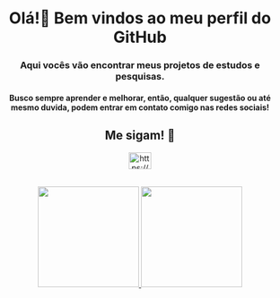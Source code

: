 <h1 align="center">Olá!👋 Bem vindos ao meu perfil do GitHub</h1>

<h3 align="center">
  Aqui vocês vão encontrar meus projetos de estudos e pesquisas.<br>
</h3>
<h4 align="center">  
  Busco sempre aprender e melhorar, então, qualquer sugestão ou até mesmo duvida, podem entrar em contato comigo nas redes sociais!
</h4>

<h2 align="center">Me sigam! 👾</h2>

<p align="center">
  <a href="https://www.linkedin.com/in/guilherme-fran%C3%A7a-da-silva-4756a8155/" target="_blank"><img align="center" src="https://raw.githubusercontent.com/rahuldkjain/github-profile-readme-generator/master/src/images/icons/Social/linked-in-alt.svg" alt="https://www.linkedin.com/in/andr%C3%A9-henrique-silva-9aa371156/" height="30" width="40" />
  </a>
  <br><br>
</p>

<div align="center">
  <a href="https://github.com/GuilhermeFdSilva">
  <img height="180em" src="https://github-readme-stats.vercel.app/api?username=GuilhermeFdSilva&show_icons=true&theme=dracula&include_all_commits=true&count_private=true"/>
  <img height="180em" src="https://github-readme-stats.vercel.app/api/top-langs/?username=GuilhermeFdSilva&layout=compact&langs_count=7&theme=dracula"/>
</div>
